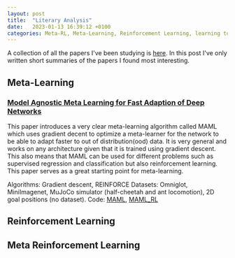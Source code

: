 ```yaml
---
layout: post
title:  "Literary Analysis"
date:   2023-01-13 16:39:12 +0100
categories: Meta-RL, Meta-Learning, Reinforcement Learning, learning to learn
---
```

A collection of all the papers I've been studying is [here](https://docs.google.com/spreadsheets/d/17ufJaHLAPp0CureI5rUQsRy7NVUZJ8_jqep1uzExxQA/edit#gid=0). In this post I've only written short summaries of the papers I found most interesting.

## Meta-Learning
### [Model Agnostic Meta Learning for Fast Adaption of Deep Networks](https://arxiv.org/abs/1703.03400)
This paper introduces a very clear meta-learning algorithm called MAML which uses gradient decent to
optimize a meta-learner for the network to be able to adapt faster to out of distribution(ood) data. It
is very general and works on any architecture given that it is trained using gradient descent. This also means
that MAML can be used for different problems such as supervised regression and classification but also reinforcement
learning. This paper serves as a great starting point for meta-learning.

Algorithms: Gradient descent, REINFORCE
Datasets: Omniglot, MiniImagenet, MuJoCo simulator (half-cheetah and ant locomotion), 2D goal positions (no dataset).
Code: [MAML](https://github.com/cbfinn/maml), [MAML\_RL](https://github.com/cbfinn/maml_rl)

## Reinforcement Learning

## Meta Reinforcement Learning
